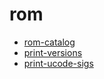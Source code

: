 # rom

* [rom-catalog](rom-catalog.md)
* [print-versions](print-versions.md)
* [print-ucode-sigs](print-ucode-sigs.md)
